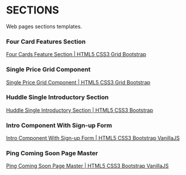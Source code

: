 # SECTIONS
Web pages sections templates.  
### Four Card Features Section  
<a href="https://syr1ken.github.io/sections/Four Card Features Section/"> Four Cards Feature Section | HTML5 CSS3 Grid Bootstrap</a>  
### Single Price Grid Component
<a href="https://syr1ken.github.io/sections/Single Price Grid Component/"> Single Price Grid Component | HTML5 CSS3 Grid Bootstrap</a>  
### Huddle Single Introductory Section
<a href="https://syr1ken.github.io/sections/Huddle Single Introductory Section/"> Huddle Single Introductory Section | HTML5 CSS3 Bootstrap</a>  
### Intro Component With Sign-up Form
<a href="https://syr1ken.github.io/sections/Intro Component With Sign-up Form/"> Intro Component With Sign-up Form | HTML5 CSS3 Bootstrap VanillaJS</a>  
### Ping Coming Soon Page Master
<a href="https://syr1ken.github.io/sections/Ping Coming Soon Page Master/"> Ping Coming Soon Page Master | HTML5 CSS3 Bootstrap VanillaJS</a>  